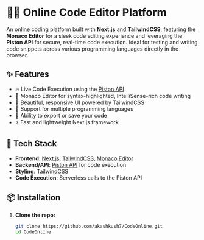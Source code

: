 # 🧑‍💻 Online Code Editor Platform

An online coding platform built with **Next.js** and **TailwindCSS**, featuring the **Monaco Editor** for a sleek code editing experience and leveraging the **Piston API** for secure, real-time code execution. Ideal for testing and writing code snippets across various programming languages directly in the browser.

## ✨ Features

- 🔥 Live Code Execution using the [Piston API](https://github.com/engineer-man/piston)
- 📝 Monaco Editor for syntax-highlighted, IntelliSense-rich code writing
- 🌈 Beautiful, responsive UI powered by TailwindCSS
- 🧠 Support for multiple programming languages
- 💾 Ability to export or save your code
- ⚡ Fast and lightweight Next.js framework

## 🚀 Tech Stack

- **Frontend**: [Next.js](https://nextjs.org/), [TailwindCSS](https://tailwindcss.com/), [Monaco Editor](https://microsoft.github.io/monaco-editor/)
- **Backend/API**: [Piston API](https://github.com/engineer-man/piston) for code execution
- **Styling**: TailwindCSS
- **Code Execution**: Serverless calls to the Piston API

## 📦 Installation

1. **Clone the repo:**
   ```bash
   git clone https://github.com/akashkush7/CodeOnline.git
   cd CodeOnline
   ```
